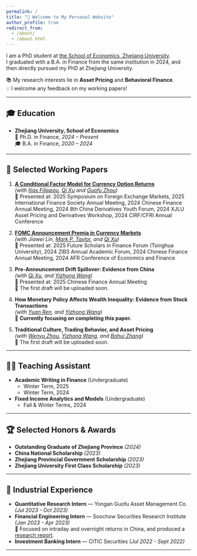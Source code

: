 ```yaml
---
permalink: /
title: "👋 Welcome to My Personal Website"
author_profile: true
redirect_from: 
  - /about/
  - /about.html
---
```


I am a PhD student at [the School of Economics, Zhejiang University](http://www.cec.zju.edu.cn/).  
I graduated with a B.A. in Finance from the same institution in 2024, and then directly pursued my PhD at Zhejiang University.  

📚 My research interests lie in **Asset Pricing** and **Behavioral Finance**.  
💡 I welcome any feedback on my working papers!  

---

## 🎓 Education  
- **Zhejiang University, School of Economics**  
  📖 Ph.D. in Finance, *2024 – Present*  
  🎓 B.A. in Finance, *2020 – 2024*  

---

## 📝 Selected Working Papers  

1. [**A Conditional Factor Model for Currency Option Returns**](https://papers.ssrn.com/sol3/papers.cfm?abstract_id=4991516)  
   *(with [Ilias Filippou](https://sites.google.com/view/iliasfilippou/), [Qi Xu](https://person.zju.edu.cn/qixu) and [Guofu Zhou](https://guofuzhou.github.io/))*  
   📌 Presented at: 2025 Symposium on Foreign Exchange Markets, 2025 International Finance Society Annual Meeting, 2024 Chinese Finance Annual Meeting, 2024 8th China Derivatives Youth Forum, 2024 XJLU Asset Pricing and Derivatives Workshop, 2024 CIRF/CFRI Annual Conference  

2. [**FOMC Announcement Premia in Currency Markets**](https://papers.ssrn.com/sol3/papers.cfm?abstract_id=5237922)  
   *(with Jiawei Lin, [Mark P. Taylor](https://olin.washu.edu/faculty/mark-taylor), and [Qi Xu](https://person.zju.edu.cn/qixu))*  
   📌 Presented at: 2025 Future Scholars in Finance Forum (Tsinghua University), 2024 ZIBS Annual Academic Forum, 2024 Chinese Finance Annual Meeting, 2024 AFR Conference of Economics and Finance  

3. **Pre-Announcement Drift Spillover: Evidence from China**  
   *(with [Qi Xu](https://person.zju.edu.cn/qixu), and [Yizhong Wang](https://person.zju.edu.cn/wyz))*  
   📌 Presented at: 2025 Chinese Finance Annual Meeting  
   📝 The first draft will be uploaded soon.  

5. **How Monetary Policy Affects Wealth Inequality: Evidence from Stock Transactions**  
   *(with [Yuan Ren](https://person.zju.edu.cn/renyuanfinance), and [Yizhong Wang](https://person.zju.edu.cn/wyz))*  
   🚧 **Currently focusing on completing this paper.**  

6. **Traditional Culture, Trading Behavior, and Asset Pricing**  
   *(with [Wenyu Zhou](https://www.wenyu-zhou.com/home), [Yizhong Wang](https://person.zju.edu.cn/wyz), and [Bohui Zhang](https://sites.google.com/site/bohuizhang/))*  
   📝 The first draft will be uploaded soon.  

---

## 👨‍🏫 Teaching Assistant  

- **Academic Writing in Finance** (Undergraduate)
  - Winter Term, 2025  
  - Winter Term, 2024
- **Fixed Income Analytics and Models** (Undergraduate)
  - Fall & Winter Terms, 2024

---

## 🏆 Selected Honors & Awards  

- **Outstanding Graduate of Zhejiang Province** *(2024)* 
- **China National Scholarship** *(2023)*  
- **Zhejiang Provincial Government Scholarship** *(2023)*  
- **Zhejiang University First Class Scholarship** *(2023)*  

---

## 💼 Industrial Experience  

- **Quantitative Research Intern** — Yongan Guofu Asset Management Co. *(Jul 2023 - Oct 2023)*  
- **Financial Engineering Intern** — Soochow Securities Research Institute *(Jan 2023 - Apr 2023)*  
  🔎 Focused on intraday and overnight returns in China, and produced a [research report](https://mp.weixin.qq.com/s/Wu_v-rCHqWpj3S7N_eEYxQ).
- **Investment Banking Intern** — CITIC Securities *(Jul 2022 - Sept 2022)*  

---

